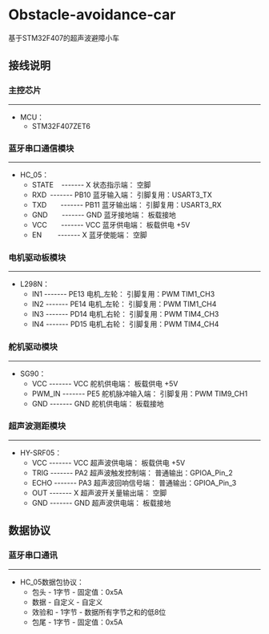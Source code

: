 # Obstacle-avoidance-car
 基于STM32F407的超声波避障小车

## 接线说明

### 主控芯片<br>
-------------------------------
 * MCU：<br>
	 * STM32F407ZET6

### 蓝牙串口通信模块<br>
-------------------------------
 * HC_05：<br>
	 * STATE&nbsp;&nbsp;&nbsp;&nbsp;-------     X       状态指示端：		空脚<br>
	 * RXD&ensp;-------     PB10    蓝牙输入端：		引脚复用：USART3_TX<br>
	 * TXD&emsp;&emsp;-------     PB11    蓝牙输出端：		引脚复用：USART3_RX<br>
	 * GND&emsp;&emsp;-------     GND     蓝牙接地端：		板载接地<br>
	 * VCC&emsp;&emsp;-------     VCC     蓝牙供电端：		板载供电 +5V<br>
	 * EN&emsp;&emsp;&nbsp;-------     X       蓝牙使能端：		空脚<br>

### 电机驱动板模块<br>
-------------------------------
 * L298N：<br>
	 * IN1	-------	PE13	电机_左轮：	引脚复用：PWM	TIM1_CH3<br>
	 * IN2	-------	PE14	电机_左轮：	引脚复用：PWM	TIM1_CH4<br>
	 * IN3	-------	PD14	电机_右轮：	引脚复用：PWM	TIM4_CH3<br>
	 * IN4	-------	PD15    电机_右轮：	引脚复用：PWM	TIM4_CH4<br>

### 舵机驱动模块<br>
-------------------------------
 * SG90：<br>
	 * VCC		------- VCC 舵机供电端：        板载供电 +5V<br>
	 * PWM_IN	------- PE5 舵机脉冲输入端：    引脚复用：PWM   TIM9_CH1<br>
	 * GND		------- GND 舵机供电端：        板载接地<br>

### 超声波测距模块<br>
-------------------------------
 * HY-SRF05：<br>
	 * VCC    ------- VCC 超声波供电端：              板载供电 +5V<br>
	 * TRIG   ------- PA2 超声波触发控制端：          普通输出：GPIOA_Pin_2<br>
	 * ECHO   ------- PA3 超声波回响信号端：          普通输出：GPIOA_Pin_3<br>
	 * OUT    ------- X   超声波开关量输出端：        空脚<br>
	 * GND    ------- GND 超声波供电端：              板载接地<br>

## 数据协议

### 蓝牙串口通讯<br>
-------------------------------
 * HC_05数据包协议：<br>
	 * 包头    -    1字节   -   固定值：0x5A<br>
	 * 数据    -    自定义  -   自定义<br>
	 * 效验和  -    1字节   -   数据所有字节之和的低8位<br>
	 * 包尾    -    1字节   -   固定值：0x5A<br>
